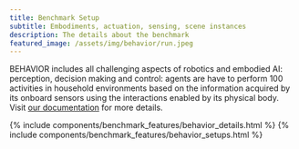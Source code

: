 ```yaml
---
title: Benchmark Setup
subtitle: Embodiments, actuation, sensing, scene instances
description: The details about the benchmark
featured_image: /assets/img/behavior/run.jpeg
---
```


BEHAVIOR includes all challenging aspects of robotics and embodied AI: perception, decision making and control: agents are have to perform 100 activities in household environments based on the information acquired by its onboard sensors using the interactions enabled by its physical body. Visit [our documentation](https://stanfordvl.github.io/behavior/intro.html) for more details.

{% include components/benchmark_features/behavior_details.html %}
{% include components/benchmark_features/behavior_setups.html %}

<!-- 
```components/teams/team-carousel-1.html ```
{% include components/teams/team-carousel-1.html %}

---
```components/teams/team-carousel-2.html ```
{% include components/teams/team-carousel-2.html %}

---
```components/teams/team-carousel-3.html ```
{% include components/teams/team-carousel-3.html %}

---
```components/teams/team-carousel-4.html ```
{% include components/teams/team-carousel-4.html %}

---
```components/teams/team-carousel-5.html ```
{% include components/teams/team-carousel-5.html %} -->